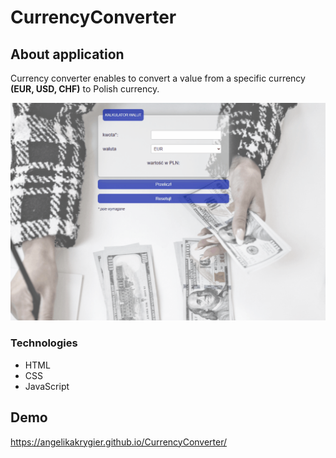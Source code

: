 # CurrencyConverter

## About application
Currency converter enables to convert a value from a specific currency **(EUR, USD, CHF)** to Polish currency.

![CurrencyConverter](https://github.com/AngelikaKrygier/CurrencyConverter/blob/main/images/CurrencyConverter.gif)

### Technologies
- HTML
- CSS
- JavaScript

## Demo
https://angelikakrygier.github.io/CurrencyConverter/
